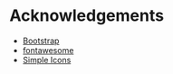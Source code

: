 # Acknowledgements

- [Bootstrap](https://getbootstrap.com)
- [fontawesome](https://fontawesome.com)
- [Simple Icons](https://simpleicons.org)
